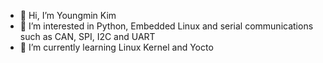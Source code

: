 - 👋 Hi, I’m Youngmin Kim
- 👀 I’m interested in Python, Embedded Linux and serial communications such as CAN, SPI, I2C and UART
- 🌱 I’m currently learning Linux Kernel and Yocto

<!---
ymkim92/ymkim92 is a ✨ special ✨ repository because its `README.md` (this file) appears on your GitHub profile.
You can click the Preview link to take a look at your changes.
--->
